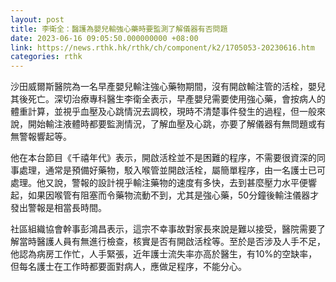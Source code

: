 ```yaml
---
layout: post
title: 李衛全：醫護為嬰兒輸強心藥時要監測了解儀器有否問題
date: 2023-06-16 09:05:50.000000000 +08:00
link: https://news.rthk.hk/rthk/ch/component/k2/1705053-20230616.htm
categories: rthk
---
```


沙田威爾斯醫院為一名早產嬰兒輸注強心藥物期間，沒有開啟輸注管的活栓，嬰兒其後死亡。深切治療專科醫生李衛全表示，早產嬰兒需要使用強心藥，會按病人的體重計算，並視乎血壓及心跳情況去調校，現時不清楚事件發生的過程，但一般來說，開始輸注液體時都要監測情況，了解血壓及心跳，亦要了解儀器有無問題或有無警報響起等。

他在本台節目《千禧年代》表示，開啟活栓並不是困難的程序，不需要很資深的同事處理，通常是預備好藥物，駁入喉管並開啟活栓，屬簡單程序，由一名護士已可處理。他又說，警報的設計視乎輸注藥物的速度有多快，去到甚麼壓力水平便響起，如果因喉管有阻塞而令藥物流動不到，尤其是強心藥，50分鐘後輸注儀器才發出警報是相當長時間。

社區組織協會幹事彭鴻昌表示，這宗不幸事故對家長來說是難以接受，醫院需要了解當時醫護人員有無進行檢查，核實是否有開啟活栓等。至於是否涉及人手不足，他認為病房工作忙，人手緊張，近年護士流失率亦高於醫生，有10%的空缺率，但每名護士在工作時都要面對病人，應做足程序，不能分心。
